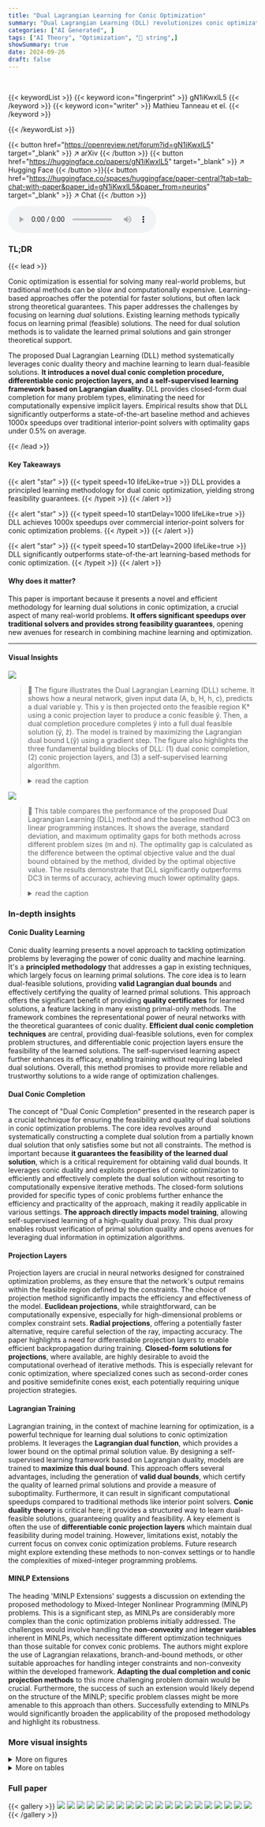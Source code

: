 ```yaml
---
title: "Dual Lagrangian Learning for Conic Optimization"
summary: "Dual Lagrangian Learning (DLL) revolutionizes conic optimization by leveraging machine learning to efficiently learn high-quality dual-feasible solutions, achieving 1000x speedups over traditional sol..."
categories: ["AI Generated", ]
tags: ["AI Theory", "Optimization", "🏢 string",]
showSummary: true
date: 2024-09-26
draft: false
---
```


<br>

{{< keywordList >}}
{{< keyword icon="fingerprint" >}} gN1iKwxlL5 {{< /keyword >}}
{{< keyword icon="writer" >}} Mathieu Tanneau et el. {{< /keyword >}}
 
{{< /keywordList >}}

{{< button href="https://openreview.net/forum?id=gN1iKwxlL5" target="_blank" >}}
↗ arXiv
{{< /button >}}
{{< button href="https://huggingface.co/papers/gN1iKwxlL5" target="_blank" >}}
↗ Hugging Face
{{< /button >}}{{< button href="https://huggingface.co/spaces/huggingface/paper-central?tab=tab-chat-with-paper&paper_id=gN1iKwxlL5&paper_from=neurips" target="_blank" >}}
↗ Chat
{{< /button >}}




<audio controls>
    <source src="https://ai-paper-reviewer.com/gN1iKwxlL5/podcast.wav" type="audio/wav">
    Your browser does not support the audio element.
</audio>


### TL;DR


{{< lead >}}

Conic optimization is essential for solving many real-world problems, but traditional methods can be slow and computationally expensive. Learning-based approaches offer the potential for faster solutions, but often lack strong theoretical guarantees.  This paper addresses the challenges by focusing on learning *dual* solutions.  Existing learning methods typically focus on learning primal (feasible) solutions.  The need for dual solution methods is to validate the learned primal solutions and gain stronger theoretical support.

The proposed Dual Lagrangian Learning (DLL) method systematically leverages conic duality theory and machine learning to learn dual-feasible solutions.  **It introduces a novel dual conic completion procedure, differentiable conic projection layers, and a self-supervised learning framework based on Lagrangian duality.** DLL provides closed-form dual completion for many problem types, eliminating the need for computationally expensive implicit layers. Empirical results show that DLL significantly outperforms a state-of-the-art baseline method and achieves 1000x speedups over traditional interior-point solvers with optimality gaps under 0.5% on average.

{{< /lead >}}


#### Key Takeaways

{{< alert "star" >}}
{{< typeit speed=10 lifeLike=true >}} DLL provides a principled learning methodology for dual conic optimization, yielding strong feasibility guarantees. {{< /typeit >}}
{{< /alert >}}

{{< alert "star" >}}
{{< typeit speed=10 startDelay=1000 lifeLike=true >}} DLL achieves 1000x speedups over commercial interior-point solvers for conic optimization problems. {{< /typeit >}}
{{< /alert >}}

{{< alert "star" >}}
{{< typeit speed=10 startDelay=2000 lifeLike=true >}} DLL significantly outperforms state-of-the-art learning-based methods for conic optimization. {{< /typeit >}}
{{< /alert >}}

#### Why does it matter?
This paper is important because it presents a novel and efficient methodology for learning dual solutions in conic optimization, a crucial aspect of many real-world problems.  **It offers significant speedups over traditional solvers and provides strong feasibility guarantees**, opening new avenues for research in combining machine learning and optimization.

------
#### Visual Insights



![](https://ai-paper-reviewer.com/gN1iKwxlL5/figures_3_1.jpg)

> 🔼 The figure illustrates the Dual Lagrangian Learning (DLL) scheme. It shows how a neural network, given input data (A, b, H, h, c), predicts a dual variable y. This y is then projected onto the feasible region K* using a conic projection layer to produce a conic feasible ŷ. Then, a dual completion procedure completes ŷ into a full dual feasible solution (ŷ, ẑ). The model is trained by maximizing the Lagrangian dual bound L(ŷ) using a gradient step. The figure also highlights the three fundamental building blocks of DLL: (1) dual conic completion, (2) conic projection layers, and (3) a self-supervised learning algorithm.
> <details>
> <summary>read the caption</summary>
> Figure 1: Illustration of the proposed DLL scheme. Given input data (A, b, H, h, c), a neural network first predicts y ∈ Rn. Next, a conic projection layer computes a conic-feasible ŷ ∈ K*, which is then completed into a full dual-feasible solution (ŷ, ẑ). The model is trained in a self-supervised fashion, by updating the weights θ to maximize the Lagrangian dual bound L(ŷ).
> </details>





![](https://ai-paper-reviewer.com/gN1iKwxlL5/tables_3_1.jpg)

> 🔼 This table compares the performance of the proposed Dual Lagrangian Learning (DLL) method and the baseline method DC3 on linear programming instances. It shows the average, standard deviation, and maximum optimality gaps for both methods across different problem sizes (m and n). The optimality gap is calculated as the difference between the optimal objective value and the dual bound obtained by the method, divided by the optimal objective value. The results demonstrate that DLL significantly outperforms DC3 in terms of accuracy, achieving much lower optimality gaps.
> <details>
> <summary>read the caption</summary>
> Table 2: Comparison of optimality gaps on linear programming instances.
> </details>





### In-depth insights


#### Conic Duality Learning
Conic duality learning presents a novel approach to tackling optimization problems by leveraging the power of conic duality and machine learning.  It's a **principled methodology** that addresses a gap in existing techniques, which largely focus on learning primal solutions.  The core idea is to learn dual-feasible solutions, providing **valid Lagrangian dual bounds** and effectively certifying the quality of learned primal solutions. This approach offers the significant benefit of providing **quality certificates** for learned solutions, a feature lacking in many existing primal-only methods.  The framework combines the representational power of neural networks with the theoretical guarantees of conic duality.  **Efficient dual conic completion techniques** are central, providing dual-feasible solutions, even for complex problem structures, and differentiable conic projection layers ensure the feasibility of the learned solutions. The self-supervised learning aspect further enhances its efficacy, enabling training without requiring labeled dual solutions.  Overall, this method promises to provide more reliable and trustworthy solutions to a wide range of optimization challenges.

#### Dual Conic Completion
The concept of "Dual Conic Completion" presented in the research paper is a crucial technique for ensuring the feasibility and quality of dual solutions in conic optimization problems.  The core idea revolves around systematically constructing a complete dual solution from a partially known dual solution that only satisfies some but not all constraints. The method is important because **it guarantees the feasibility of the learned dual solution**, which is a critical requirement for obtaining valid dual bounds. It leverages conic duality and exploits properties of conic optimization to efficiently and effectively complete the dual solution without resorting to computationally expensive iterative methods.  The closed-form solutions provided for specific types of conic problems further enhance the efficiency and practicality of the approach, making it readily applicable in various settings. **The approach directly impacts model training**, allowing self-supervised learning of a high-quality dual proxy. This dual proxy enables robust verification of primal solution quality and opens avenues for leveraging dual information in optimization algorithms.

#### Projection Layers
Projection layers are crucial in neural networks designed for constrained optimization problems, as they ensure that the network's output remains within the feasible region defined by the constraints.  The choice of projection method significantly impacts the efficiency and effectiveness of the model.  **Euclidean projections**, while straightforward, can be computationally expensive, especially for high-dimensional problems or complex constraint sets.  **Radial projections**, offering a potentially faster alternative, require careful selection of the ray, impacting accuracy.  The paper highlights a need for differentiable projection layers to enable efficient backpropagation during training.  **Closed-form solutions for projections**, where available, are highly desirable to avoid the computational overhead of iterative methods. This is especially relevant for conic optimization, where specialized cones such as second-order cones and positive semidefinite cones exist, each potentially requiring unique projection strategies.

#### Lagrangian Training
Lagrangian training, in the context of machine learning for optimization, is a powerful technique for learning dual solutions to conic optimization problems.  It leverages the **Lagrangian dual function**, which provides a lower bound on the optimal primal solution value. By designing a self-supervised learning framework based on Lagrangian duality, models are trained to **maximize this dual bound**. This approach offers several advantages, including the generation of **valid dual bounds**, which certify the quality of learned primal solutions and provide a measure of suboptimality.  Furthermore, it can result in significant computational speedups compared to traditional methods like interior point solvers.  **Conic duality theory** is critical here; it provides a structured way to learn dual-feasible solutions, guaranteeing quality and feasibility. A key element is often the use of **differentiable conic projection layers** which maintain dual feasibility during model training.  However, limitations exist, notably the current focus on convex conic optimization problems.  Future research might explore extending these methods to non-convex settings or to handle the complexities of mixed-integer programming problems.

#### MINLP Extensions
The heading 'MINLP Extensions' suggests a discussion on extending the proposed methodology to Mixed-Integer Nonlinear Programming (MINLP) problems.  This is a significant step, as MINLPs are considerably more complex than the conic optimization problems initially addressed.  The challenges would involve handling the **non-convexity** and **integer variables** inherent in MINLPs, which necessitate different optimization techniques than those suitable for convex conic problems.  The authors might explore the use of Lagrangian relaxations, branch-and-bound methods, or other suitable approaches for handling integer constraints and non-convexity within the developed framework. **Adapting the dual completion and conic projection methods** to this more challenging problem domain would be crucial.  Furthermore, the success of such an extension would likely depend on the structure of the MINLP; specific problem classes might be more amenable to this approach than others.  Successfully extending to MINLPs would significantly broaden the applicability of the proposed methodology and highlight its robustness.


### More visual insights

<details>
<summary>More on figures
</summary>


![](https://ai-paper-reviewer.com/gN1iKwxlL5/figures_20_1.jpg)

> 🔼 The figure illustrates the Dual Lagrangian Learning (DLL) methodology.  It shows the process of taking input data (A, b, H, h, c), using a neural network to predict a dual variable (y), projecting it onto a feasible space (ŷ ∈ K*), completing it to a full dual-feasible solution (ŷ, z), and then training the model to maximize the Lagrangian dual bound, using a self-supervised learning approach.
> <details>
> <summary>read the caption</summary>
> Figure 1: Illustration of the proposed DLL scheme. Given input data (A, b, H, h, c), a neural network first predicts y ∈ Rn. Next, a conic projection layer computes a conic-feasible ŷ ∈ K*, which is then completed into a full dual-feasible solution (ŷ, 2). The model is trained in a self-supervised fashion, by updating the weights θ to maximize the Lagrangian dual bound L(ŷ).
> </details>



![](https://ai-paper-reviewer.com/gN1iKwxlL5/figures_20_2.jpg)

> 🔼 This figure shows the convergence plots of the average Lagrangian dual bound for both DLL and DC3 models on the training and validation sets.  The plots illustrate the Lagrangian dual bound as a function of the number of training epochs for different problem sizes (n=10, 20, 50, 100, 200, 500).  It highlights the faster convergence speed of DLL compared to DC3, especially evident in larger problems.
> <details>
> <summary>read the caption</summary>
> Figure 2: Production planning instances: convergence plots of average Lagrangian dual bound on training and validation sets for DLL and DC3 models, as a function of the number of training epochs.
> </details>



</details>




<details>
<summary>More on tables
</summary>


![](https://ai-paper-reviewer.com/gN1iKwxlL5/tables_5_1.jpg)
> 🔼 This table summarizes the Euclidean and radial projection methods for five standard cones used in conic optimization: the non-negative orthant (R+), the second-order cone (Q), the positive semi-definite cone (S+), the exponential cone (Ɛ), and the power cone (P).  For each cone, it references the appendix section providing the detailed definition and the equation numbers in the paper that describe the Euclidean and radial projection formulas. Note that closed-form solutions are not available for the Euclidean projections of the exponential and power cones.
> <details>
> <summary>read the caption</summary>
> Table 1: Overview of conic projections for standard cones
> </details>

![](https://ai-paper-reviewer.com/gN1iKwxlL5/tables_6_1.jpg)
> 🔼 This table compares the performance of DC3 and DLL on linear programming instances in terms of optimality gap.  For different problem sizes (m and n), it shows the average, standard deviation, and maximum optimality gap achieved by each method.  Optimality gap is calculated as (L* − L(ŷ, 2))/L*, where L* is the optimal value obtained using Gurobi.
> <details>
> <summary>read the caption</summary>
> Table 2: Comparison of optimality gaps on linear programming instances.
> </details>

![](https://ai-paper-reviewer.com/gN1iKwxlL5/tables_7_1.jpg)
> 🔼 This table compares the computation time of three different methods: Gurobi (a commercial interior-point solver), DC3 (a state-of-the-art learning-based method), and DLL (the proposed method) for solving linear programming problems.  The table shows the time taken to solve all instances in a test set for different problem sizes (m and n represent the number of resources and items respectively). It demonstrates that DLL significantly outperforms both Gurobi and DC3 in terms of speed, highlighting its efficiency. Note that the times for Gurobi are CPU times, while the times for DC3 and DLL are GPU times.
> <details>
> <summary>read the caption</summary>
> Table 3: Computing time statistics for linear programming instances
> </details>

![](https://ai-paper-reviewer.com/gN1iKwxlL5/tables_8_1.jpg)
> 🔼 This table compares the performance of DC3 and DLL on production planning instances in terms of optimality gap. For different problem sizes (n), it shows the average, standard deviation, and maximum optimality gap achieved by each method. The results demonstrate that DLL significantly outperforms DC3, achieving much smaller optimality gaps on average and across all instances.
> <details>
> <summary>read the caption</summary>
> Table 4: Comparison of optimality gaps on production planning instances.
> </details>

![](https://ai-paper-reviewer.com/gN1iKwxlL5/tables_8_2.jpg)
> 🔼 This table compares the computation times for solving linear programming instances using three different methods: Gurobi (a commercial interior-point solver), DC3 (a state-of-the-art learning-based method), and DLL (the proposed Dual Lagrangian Learning method).  The table shows the time taken to solve all instances in the test set for different problem sizes (represented by the number of variables (n) and constraints (m)).  Times are reported for CPU computation for Gurobi, and GPU computation for DC3 and DLL. The results demonstrate the significant speedup achieved by DLL compared to both Gurobi and DC3.
> <details>
> <summary>read the caption</summary>
> Table 3: Computing time statistics for linear programming instances
> </details>

</details>




### Full paper

{{< gallery >}}
<img src="https://ai-paper-reviewer.com/gN1iKwxlL5/1.png" class="grid-w50 md:grid-w33 xl:grid-w25" />
<img src="https://ai-paper-reviewer.com/gN1iKwxlL5/2.png" class="grid-w50 md:grid-w33 xl:grid-w25" />
<img src="https://ai-paper-reviewer.com/gN1iKwxlL5/3.png" class="grid-w50 md:grid-w33 xl:grid-w25" />
<img src="https://ai-paper-reviewer.com/gN1iKwxlL5/4.png" class="grid-w50 md:grid-w33 xl:grid-w25" />
<img src="https://ai-paper-reviewer.com/gN1iKwxlL5/5.png" class="grid-w50 md:grid-w33 xl:grid-w25" />
<img src="https://ai-paper-reviewer.com/gN1iKwxlL5/6.png" class="grid-w50 md:grid-w33 xl:grid-w25" />
<img src="https://ai-paper-reviewer.com/gN1iKwxlL5/7.png" class="grid-w50 md:grid-w33 xl:grid-w25" />
<img src="https://ai-paper-reviewer.com/gN1iKwxlL5/8.png" class="grid-w50 md:grid-w33 xl:grid-w25" />
<img src="https://ai-paper-reviewer.com/gN1iKwxlL5/9.png" class="grid-w50 md:grid-w33 xl:grid-w25" />
<img src="https://ai-paper-reviewer.com/gN1iKwxlL5/10.png" class="grid-w50 md:grid-w33 xl:grid-w25" />
<img src="https://ai-paper-reviewer.com/gN1iKwxlL5/11.png" class="grid-w50 md:grid-w33 xl:grid-w25" />
<img src="https://ai-paper-reviewer.com/gN1iKwxlL5/12.png" class="grid-w50 md:grid-w33 xl:grid-w25" />
<img src="https://ai-paper-reviewer.com/gN1iKwxlL5/13.png" class="grid-w50 md:grid-w33 xl:grid-w25" />
<img src="https://ai-paper-reviewer.com/gN1iKwxlL5/14.png" class="grid-w50 md:grid-w33 xl:grid-w25" />
<img src="https://ai-paper-reviewer.com/gN1iKwxlL5/15.png" class="grid-w50 md:grid-w33 xl:grid-w25" />
<img src="https://ai-paper-reviewer.com/gN1iKwxlL5/16.png" class="grid-w50 md:grid-w33 xl:grid-w25" />
<img src="https://ai-paper-reviewer.com/gN1iKwxlL5/17.png" class="grid-w50 md:grid-w33 xl:grid-w25" />
<img src="https://ai-paper-reviewer.com/gN1iKwxlL5/18.png" class="grid-w50 md:grid-w33 xl:grid-w25" />
<img src="https://ai-paper-reviewer.com/gN1iKwxlL5/19.png" class="grid-w50 md:grid-w33 xl:grid-w25" />
<img src="https://ai-paper-reviewer.com/gN1iKwxlL5/20.png" class="grid-w50 md:grid-w33 xl:grid-w25" />
{{< /gallery >}}